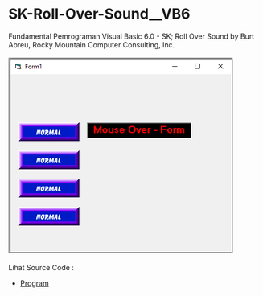 # SK-Roll-Over-Sound__VB6
Fundamental Pemrograman Visual Basic 6.0 - SK; Roll Over Sound by Burt Abreu, Rocky Mountain Computer Consulting, Inc.<br><br>
<img src="https://github.com/RizkyKhapidsyah/SK-Roll-Over-Sound__VB6/blob/main/result/001.PNG"><br><br>
Lihat Source Code : <br>
- <a href="https://github.com/RizkyKhapidsyah/SK-Roll-Over-Sound__VB6/blob/main/Buttons.frm">Program</a>
